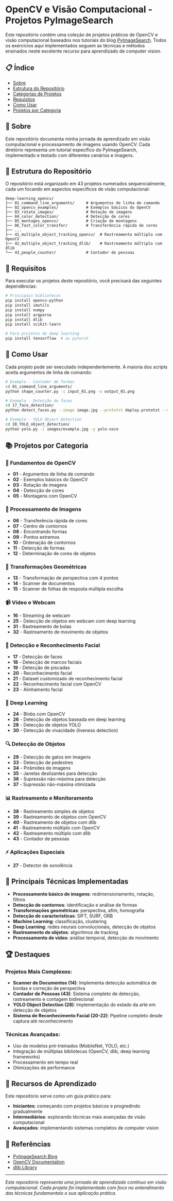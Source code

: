 # OpenCV e Visão Computacional - Projetos PyImageSearch

Este repositório contém uma coleção de projetos práticos de OpenCV e visão computacional baseados nos tutoriais do blog [PyImageSearch](https://pyimagesearch.com/). Todos os exercícios aqui implementados seguem as técnicas e métodos ensinados neste excelente recurso para aprendizado de computer vision.

## 📋 Índice

- [Sobre](#sobre)
- [Estrutura do Repositório](#estrutura-do-repositório)
- [Categorias de Projetos](#categorias-de-projetos)
- [Requisitos](#requisitos)
- [Como Usar](#como-usar)
- [Projetos por Categoria](#projetos-por-categoria)

## 🎯 Sobre

Este repositório documenta minha jornada de aprendizado em visão computacional e processamento de imagens usando OpenCV. Cada diretório representa um tutorial específico do PyImageSearch, implementado e testado com diferentes cenários e imagens.

## 📁 Estrutura do Repositório

O repositório está organizado em 43 projetos numerados sequencialmente, cada um focando em aspectos específicos de visão computacional:

```
deep-learning_opencv/
├── 01_command_line_arguments/     # Argumentos de linha de comando
├── 02_opencv_examples/            # Exemplos básicos do OpenCV
├── 03_rotate_images/              # Rotação de imagens
├── 04_color_detection/            # Detecção de cores
├── 05_montages_opencv/            # Criação de montagens
├── 06_fast_color_transfer/        # Transferência rápida de cores
├── ...
├── 41_multiple_object_tracking_opencv/  # Rastreamento múltiplo com OpenCV
├── 42_multiple_object_tracking_dlib/    # Rastreamento múltiplo com dlib
└── 43_people_counter/             # Contador de pessoas
```

## 🔧 Requisitos

Para executar os projetos deste repositório, você precisará das seguintes dependências:

```bash
# Principais bibliotecas
pip install opencv-python
pip install imutils
pip install numpy
pip install argparse
pip install dlib
pip install scikit-learn

# Para projetos de deep learning
pip install tensorflow  # ou pytorch
```

## 🚀 Como Usar

Cada projeto pode ser executado independentemente. A maioria dos scripts aceita argumentos de linha de comando:

```bash
# Exemplo - Contador de formas
cd 01_command_line_arguments/
python shape_counter.py -i input_01.png -o output_01.png

# Exemplo - Detecção de faces
cd 17_face_detection/
python detect_faces.py --image image.jpg --prototxt deploy.prototxt --model res10_300x300_ssd_iter_140000.caffemodel

# Exemplo - YOLO Object Detection
cd 28_YOLO_object_detection/
python yolo.py -i images/example.jpg -y yolo-coco
```

## 📚 Projetos por Categoria

### 🔰 **Fundamentos de OpenCV**
- **01** - Argumentos de linha de comando
- **02** - Exemplos básicos do OpenCV
- **03** - Rotação de imagens
- **04** - Detecção de cores
- **05** - Montagens com OpenCV

### 🎨 **Processamento de Imagens**
- **06** - Transferência rápida de cores
- **07** - Centro de contornos
- **08** - Encontrando formas
- **09** - Pontos extremos
- **10** - Ordenação de contornos
- **11** - Detecção de formas
- **12** - Determinação de cores de objetos

### 📐 **Transformações Geométricas**
- **13** - Transformação de perspectiva com 4 pontos
- **14** - Scanner de documentos
- **15** - Scanner de folhas de resposta múltipla escolha

### 📹 **Vídeo e Webcam**
- **16** - Streaming de webcam
- **25** - Detecção de objetos em webcam com deep learning
- **31** - Rastreamento de bolas
- **32** - Rastreamento de movimento de objetos

### 👤 **Detecção e Reconhecimento Facial**
- **17** - Detecção de faces
- **18** - Detecção de marcos faciais
- **19** - Detecção de piscadas
- **20** - Reconhecimento facial
- **21** - Dataset customizado de reconhecimento facial
- **22** - Reconhecimento facial com OpenCV
- **23** - Alinhamento facial

### 🧠 **Deep Learning**
- **24** - Blobs com OpenCV
- **26** - Detecção de objetos baseada em deep learning
- **28** - Detecção de objetos YOLO
- **30** - Detecção de vivacidade (liveness detection)

### 🔍 **Detecção de Objetos**
- **29** - Detecção de gatos em imagens
- **33** - Detecção de pedestres
- **34** - Pirâmides de imagens
- **35** - Janelas deslizantes para detecção
- **36** - Supressão não-máxima para detecção
- **37** - Supressão não-máxima otimizada

### 📊 **Rastreamento e Monitoramento**
- **38** - Rastreamento simples de objetos
- **39** - Rastreamento de objetos com OpenCV
- **40** - Rastreamento de objetos com dlib
- **41** - Rastreamento múltiplo com OpenCV
- **42** - Rastreamento múltiplo com dlib
- **43** - Contador de pessoas

### ⚡ **Aplicações Especiais**
- **27** - Detector de sonolência

## 🎯 Principais Técnicas Implementadas

- **Processamento básico de imagens**: redimensionamento, rotação, filtros
- **Detecção de contornos**: identificação e análise de formas
- **Transformações geométricas**: perspectiva, afim, homografia
- **Detecção de características**: SIFT, SURF, ORB
- **Machine Learning**: classificação, clustering
- **Deep Learning**: redes neurais convolucionais, detecção de objetos
- **Rastreamento de objetos**: algoritmos de tracking
- **Processamento de vídeo**: análise temporal, detecção de movimento

## 🏆 Destaques

### Projetos Mais Complexos:
- **Scanner de Documentos (14)**: Implementa detecção automática de bordas e correção de perspectiva
- **Contador de Pessoas (43)**: Sistema completo de detecção, rastreamento e contagem bidirecional
- **YOLO Object Detection (28)**: Implementação do estado da arte em detecção de objetos
- **Sistema de Reconhecimento Facial (20-22)**: Pipeline completo desde captura até reconhecimento

### Técnicas Avançadas:
- Uso de modelos pré-treinados (MobileNet, YOLO, etc.)
- Integração de múltiplas bibliotecas (OpenCV, dlib, deep learning frameworks)
- Processamento em tempo real
- Otimizações de performance

## 📖 Recursos de Aprendizado

Este repositório serve como um guia prático para:
- **Iniciantes**: começando com projetos básicos e progredindo gradualmente
- **Intermediários**: explorando técnicas mais avançadas de visão computacional
- **Avançados**: implementando sistemas completos de computer vision

## 🔗 Referências

- [PyImageSearch Blog](https://pyimagesearch.com/)
- [OpenCV Documentation](https://docs.opencv.org/)
- [dlib Library](http://dlib.net/)

---

*Este repositório representa uma jornada de aprendizado contínuo em visão computacional. Cada projeto foi implementado com foco no entendimento das técnicas fundamentais e sua aplicação prática.*

